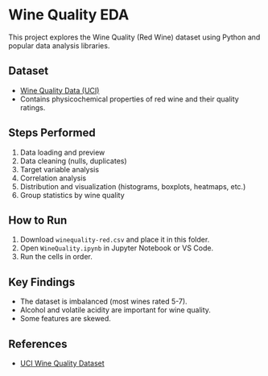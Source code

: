 # Wine Quality EDA

This project explores the Wine Quality (Red Wine) dataset using Python and popular data analysis libraries.

## Dataset

- [Wine Quality Data (UCI)](https://archive.ics.uci.edu/ml/datasets/wine+quality)
- Contains physicochemical properties of red wine and their quality ratings.

## Steps Performed

1. Data loading and preview
2. Data cleaning (nulls, duplicates)
3. Target variable analysis
4. Correlation analysis
5. Distribution and visualization (histograms, boxplots, heatmaps, etc.)
6. Group statistics by wine quality

## How to Run

1. Download `winequality-red.csv` and place it in this folder.
2. Open `WineQuality.ipynb` in Jupyter Notebook or VS Code.
3. Run the cells in order.

## Key Findings

- The dataset is imbalanced (most wines rated 5-7).
- Alcohol and volatile acidity are important for wine quality.
- Some features are skewed.

## References

- [UCI Wine Quality Dataset](https://archive.ics.uci.edu/ml/datasets/wine+quality)